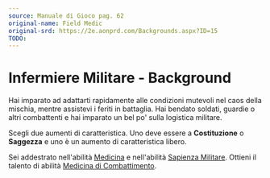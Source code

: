 ```yaml
---
source: Manuale di Gioco pag. 62
original-name: Field Medic
original-srd: https://2e.aonprd.com/Backgrounds.aspx?ID=15
TODO:
---
```


# Infermiere Militare - Background

Hai imparato ad adattarti rapidamente alle condizioni mutevoli nel caos della
mischia, mentre assistevi i feriti in battaglia. Hai bendato soldati, guardie o
altri combattenti e hai imparato un bel po' sulla logistica militare.

Scegli due aumenti di caratteristica. Uno deve essere a **Costituzione** o
**Saggezza** e uno è un aumento di caratteristica libero.

Sei addestrato nell'abilità [Medicina](/abilita/medicina) e nell'abilità
[Sapienza Militare](/abilita/sapienza). Ottieni il talento di abilità
[Medicina di Combattimento](/talenti/generici/medicina-di-combattimento).
